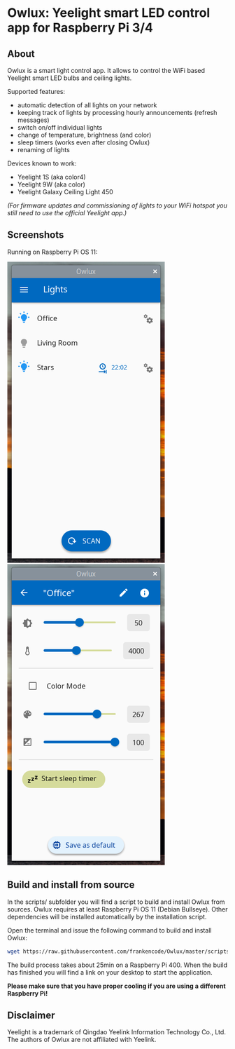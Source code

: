 Owlux: Yeelight smart LED control app for Raspberry Pi 3/4
==========================================================

About
-----

Owlux is a smart light control app. It allows to control the WiFi based Yeelight smart LED
bulbs and ceiling lights.

Supported features:
 * automatic detection of all lights on your network
 * keeping track of lights by processing hourly announcements (refresh messages)
 * switch on/off individual lights
 * change of temperature, brightness (and color)
 * sleep timers (works even after closing Owlux)
 * renaming of lights

Devices known to work:
 * Yeelight 1S (aka color4)
 * Yeelight 9W (aka color)
 * Yeelight Galaxy Ceiling Light 450

*(For firmware updates and commissioning of lights to your WiFi hotspot you still need to use the official Yeelight app.)*

Screenshots
-----------

Running on Raspberry Pi OS 11:

![Owlux on Bullseye 1](screenshots/2022-07-08-220154_360x687_scrot.png)
![Owlux on Bullseye 2](screenshots/2022-07-08-220201_360x687_scrot.png)

Build and install from source
-----------------------------

In the scripts/ subfolder you will find a script to build and install Owlux
from sources. Owlux requires at least Raspberry Pi OS 11 (Debian Bullseye).
Other dependencies will be installed automatically by the installation script.

Open the terminal and issue the following command to build and install Owlux:

```sh
wget https://raw.githubusercontent.com/frankencode/Owlux/master/scripts/install_pi_11.sh && time bash ./install_pi_11.sh
```

The build process takes about 25min on a Raspberry Pi 400. When the build has finished you will find a link on your desktop to start the application.

**Please make sure that you have proper cooling if you are using a different Raspberry Pi!**

Disclaimer
----------

Yeelight is a trademark of Qingdao Yeelink Information Technology Co., Ltd.
The authors of Owlux are not affiliated with Yeelink.
